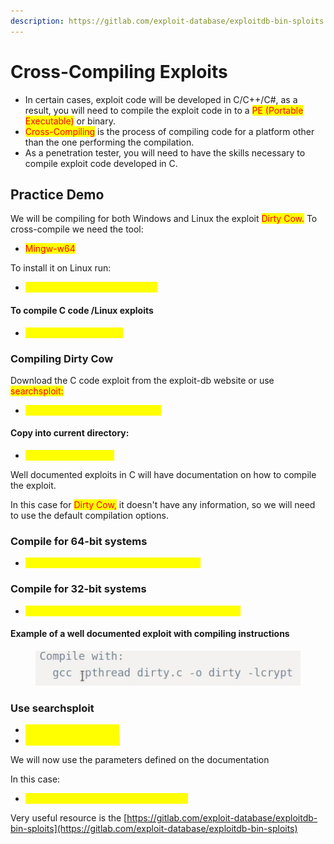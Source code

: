 ```yaml
---
description: https://gitlab.com/exploit-database/exploitdb-bin-sploits
---
```


# Cross-Compiling Exploits

* In certain cases, exploit code will be developed in C/C++/C#, as a result, you will need to compile  the exploit code in to a <mark style="color:red;">PE (Portable Executable)</mark> or binary.
* <mark style="color:red;">Cross-Compiling</mark> is the process of compiling code for a platform other than the one performing the compilation.
* As a penetration tester, you will need to have the skills necessary to compile exploit code developed in C.

## Practice Demo

We will be compiling for both Windows and Linux the exploit <mark style="color:red;">Dirty Cow.</mark> To cross-compile we need the tool:

* <mark style="color:red;">Mingw-w64</mark>

To install it on Linux run:

* <mark style="color:yellow;">sudo apt-get install mingw-w64</mark>

#### To compile C code /Linux exploits

* <mark style="color:yellow;">sudo apt-get install gcc</mark>

### Compiling Dirty Cow

Download the C code exploit from the exploit-db website or use <mark style="color:red;">searchsploit:</mark>

* <mark style="color:yellow;">searchsploit VideoLAN VLC SMB</mark>

#### Copy into current directory:

* <mark style="color:yellow;">searchsploit -m 9303</mark>

Well documented exploits  in C will have documentation on how to compile the exploit.

In this case for <mark style="color:red;">Dirty Cow,</mark> it doesn't have any information, so we will need to use the default compilation options.

### Compile for 64-bit systems

* <mark style="color:yellow;">i686-w64-mingw32-gcc 9303.c -o exploit</mark>

### Compile for 32-bit systems

* <mark style="color:yellow;">i686-w64-wingw32-gcc 9303.c -o exploit -lws2\_32</mark>

#### Example of a well documented exploit with compiling instructions

<figure><img src="../../.gitbook/assets/image (113).png" alt=""><figcaption></figcaption></figure>

### Use searchsploit

* <mark style="color:yellow;">searchsploit Dirty Cow</mark>
* <mark style="color:yellow;">searchsploit -m 40839</mark>

We will now use the parameters defined on the documentation

In this case:

* <mark style="color:yellow;">gcc -pthread 40839.c -o exploit -lcrypt</mark>

Very useful resource is the [https://gitlab.com/exploit-database/exploitdb-bin-sploits](https://gitlab.com/exploit-database/exploitdb-bin-sploits)







